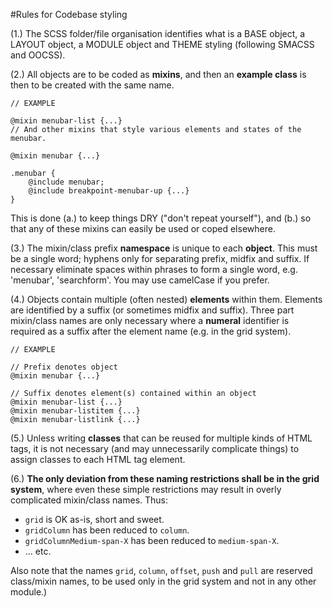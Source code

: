 #Rules for Codebase styling

(1.) The SCSS folder/file organisation identifies what is a BASE object, a LAYOUT object, a MODULE object and THEME styling (following SMACSS and OOCSS).

(2.) All objects are to be coded as **mixins**, and then an **example class** is then to be created with the same name.

```
// EXAMPLE

@mixin menubar-list {...} 
// And other mixins that style various elements and states of the menubar.

@mixin menubar {...}
	
.menubar {
	@include menubar;
	@include breakpoint-menubar-up {...}
}
```

This is done (a.) to keep things DRY ("don't  repeat yourself"), and (b.) so that any of these mixins can easily be used or coped elsewhere.

(3.) The mixin/class prefix **namespace** is unique to each **object**. This must be a single word; hyphens only for separating prefix, midfix and suffix. If necessary eliminate spaces within phrases to form a single word, e.g. 'menubar', 'searchform'. You may use camelCase if you prefer.

(4.) Objects contain multiple (often nested) **elements** within them. Elements are identified by a suffix (or sometimes midfix and suffix). Three part mixin/class names are only necessary where a **numeral** identifier is required as a suffix after the element name (e.g. in the grid system).

```
// EXAMPLE

// Prefix denotes object
@mixin menubar {...}

// Suffix denotes element(s) contained within an object
@mixin menubar-list {...}
@mixin menubar-listitem {...}
@mixin menubar-listlink {...}
```

(5.) Unless writing **classes** that can be reused for multiple kinds of HTML tags, it is not necessary (and may unnecessarily complicate things) to assign classes to each HTML tag element.

(6.) **The only deviation from these naming restrictions shall be in the grid system**, where even these simple restrictions may result in overly complicated mixin/class names. Thus:

* `grid` is OK as-is, short and sweet.
* `gridColumn` has been reduced to `column`.
* `gridColumnMedium-span-X` has been reduced to `medium-span-X`.
* ... etc.

Also note that the names `grid`, `column`, `offset`, `push` and `pull` are reserved class/mixin names, to be used only in the grid system and not in any other module.)
